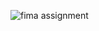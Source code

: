 ![fima assignment](https://github.com/user-attachments/assets/5ce0ba3d-38b2-4ee0-961a-153a0e87084b)

